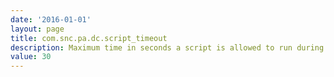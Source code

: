 ```yaml
---
date: '2016-01-01'
layout: page
title: com.snc.pa.dc.script_timeout
description: Maximum time in seconds a script is allowed to run during a Data Collection cycle 
value: 30 
---
```

